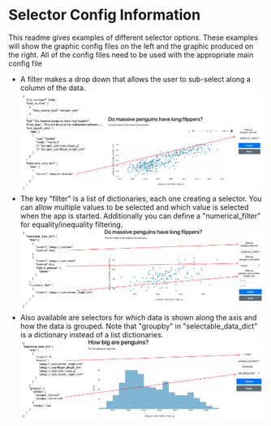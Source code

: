 # Selector Config Information
This readme gives examples of different selector options.
These examples will show the graphic config files on the left and the graphic produced on the right.
 All of the config files need to be used with the appropriate main config file

- A filter makes a drop down that allows the user to sub-select along a column of the data.
![](images/filter.png)
 - The key "filter" is a list of dictionaries, each one creating a selector. You can allow multiple values to be selected
  and which value is selected when the app is started. Additionally you can define a "numerical_filter" for 
  equality/inequality filtering.
 ![](images/adv_filter.png)
 - Also available are selectors for which data is shown along the axis and how the data is grouped.
 Note that "groupby" in "selectable_data_dict" is a dictionary instead of a list dictionaries.
 ![](images/groupby_and_axis.png)
